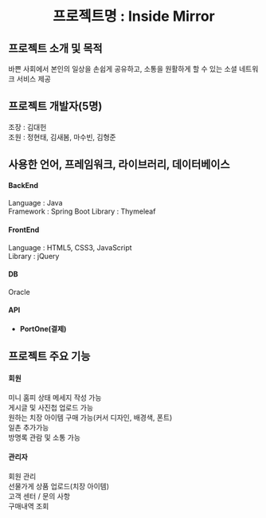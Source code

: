 <h1 align="center">프로젝트명 : Inside Mirror</h1>

## 프로젝트 소개 및 목적
바쁜 사회에서 본인의 일상을 손쉽게 공유하고,
소통을 원활하게 할 수 있는 소셜 네트워크 서비스 제공


## 프로젝트 개발자(5명)
조장 : 김대헌  
조원 : 정현태, 김새봄, 마수빈, 김형준

## 사용한 언어, 프레임워크, 라이브러리, 데이터베이스
#### BackEnd
Language : Java  
Framework : Spring Boot
Library : Thymeleaf

#### FrontEnd
Language : HTML5, CSS3, JavaScript  
Library : jQuery

#### DB
Oracle

#### API
- **PortOne(결제)**


## 프로젝트 주요 기능
#### 회원
미니 홈피 상태 메세지 작성 가능  
게시글 및 사진첩 업로드 가능  
원하는 치장 아이템 구매 가능(커서 디자인, 배경색, 폰트)  
일촌 추가가능  
방명록 관람 및 소통 가능  


#### 관리자
회원 관리  
선물가게 상품 업로드(치장 아이템)  
고객 센터 / 문의 사항  
구매내역 조회  










